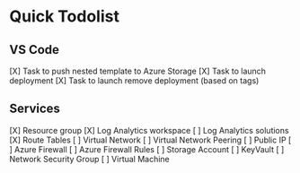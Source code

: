 # Quick Todolist

## VS Code

[X] Task to push nested template to Azure Storage
[X] Task to launch deployment
[X] Task to launch remove deployment (based on tags)

## Services

[X] Resource group
[X] Log Analytics workspace
[ ] Log Analytics solutions
[X] Route Tables
[ ] Virtual Network
[ ] Virtual Network Peering
[ ] Public IP
[ ] Azure Firewall
[ ] Azure Firewall Rules
[ ] Storage Account
[ ] KeyVault
[ ] Network Security Group
[ ] Virtual Machine

